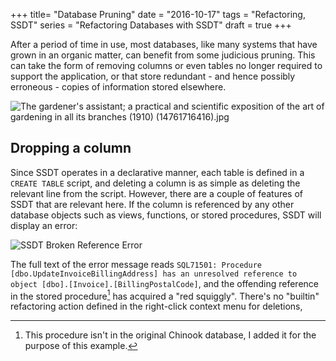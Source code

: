 +++
title=  "Database Pruning"
date =  "2016-10-17"
tags = "Refactoring, SSDT"
series = "Refactoring Databases with SSDT"
draft = true
+++

After a period of time in use, most databases, like many systems that have grown in an organic matter, can benefit from some judicious pruning. This can take the form of removing columns or even tables no longer required to support the application, or that store redundant - and hence possibly erroneous - copies of information stored elsewhere.

 ![The gardener's assistant; a practical and scientific exposition of the art of gardening in all its branches (1910) (14761716416).jpg](https://upload.wikimedia.org/wikipedia/commons/7/70/The_gardener%27s_assistant%3B_a_practical_and_scientific_exposition_of_the_art_of_gardening_in_all_its_branches_%281910%29_%2814761716416%29.jpg "[By Internet Archive Book Images [No restrictions], via Wikimedia Commons]")

## Dropping a column
Since SSDT operates in a declarative manner, each table is defined in a `CREATE TABLE` script, and deleting a column is as simple as deleting the relevant line from the script. However, there are a couple of features of SSDT that are relevant here. If the column is referenced by any other database objects such as views, functions, or stored procedures, SSDT will display an error:

![SSDT Broken Reference Error](https://s3-eu-west-1.amazonaws.com/aksidjenakfjg/ssdt-refactoring-part-1/DropColumnReferencedByProcedure.PNG "SSDT Broken Reference Error")

The full text of the error message reads `SQL71501: Procedure [dbo.UpdateInvoiceBillingAddress] has an unresolved reference to object [dbo].[Invoice].[BillingPostalCode]`, and the offending reference in the stored procedure[^1] has acquired a "red squiggly". There's no "builtin" refactoring action defined in the right-click context menu for deletions,  






[^1]: This procedure isn't in the original Chinook database, I added it for the purpose of this example.